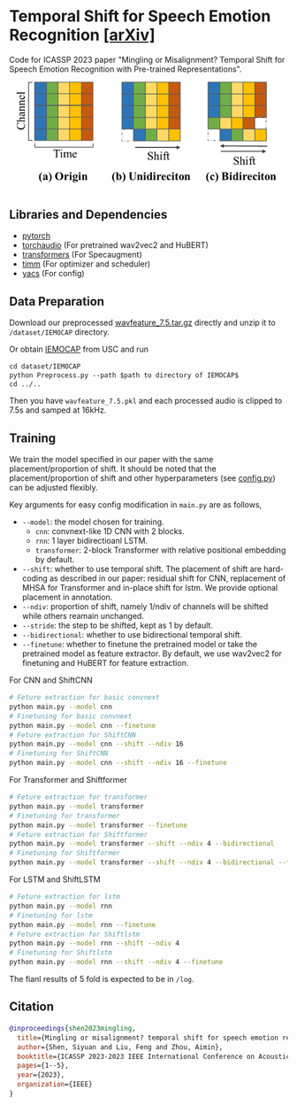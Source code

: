 # Temporal Shift for Speech Emotion Recognition [[arXiv]](https://arxiv.org/abs/2302.13277)
Code for ICASSP 2023 paper "Mingling or Misalignment? Temporal Shift for Speech Emotion Recognition with Pre-trained Representations". 

![Shift](Shift.png)

## Libraries and Dependencies
 - [pytorch](https://github.com/pytorch/pytorch)
 - [torchaudio](https://github.com/pytorch/audio) (For pretrained wav2vec2 and HuBERT)
 - [transformers](https://huggingface.co) (For Specaugment)
 - [timm](https://github.com/huggingface/pytorch-image-models) (For optimizer and scheduler)
 - [yacs](https://github.com/rbgirshick/yacs) (For config)

## Data Preparation

Download our preprocessed [wavfeature_7.5.tar.gz](https://drive.google.com/file/d/1qmeyCw9Bq75Akewb0u6hrZFiwg_KDUtG/view?usp=share_link) directly and unzip it to `/dataset/IEMOCAP` directory.

Or obtain [IEMOCAP](https://sail.usc.edu/iemocap/) from USC and run

```
cd dataset/IEMOCAP
python Preprocess.py --path $path to directory of IEMOCAP$
cd ../..
```

Then you have `wavfeature_7.5.pkl` and each processed audio is clipped to 7.5s and samped at 16kHz.

## Training

We train the model specified in our paper with the same placement/proportion of shift. It should be noted that the placement/proportion of shift and other hyperparameters (see [config.py](config.py)) can be adjusted flexibly.

Key arguments for easy config modification in `main.py` are as follows,

* `--model`: the model chosen for training.
  * `cnn`: convnext-like 1D CNN with 2 blocks.
  * `rnn`: 1 layer bidirectioanl LSTM.
  * `transformer`: 2-block Transformer with relative positional embedding by default.
* `--shift`: whether to use temporal shift. The placement of shift are hard-coding as described in our paper: residual shift for CNN, replacement of MHSA for Transformer and in-place shift for lstm. We provide optional placement in annotation.
* `--ndiv`: proportion of shift, namely 1/ndiv of channels will be shifted while others reamain unchanged.
* `--stride`: the step to be shifted, kept as 1 by default.
* `--bidirectional`: whether to use bidirectional temporal shift.
* `--finetune`: whether to finetune the pretrained model or take the pretrained model as feature extractor. By default, we use wav2vec2 for finetuning and HuBERT for feature extraction.

For CNN and ShiftCNN

```bash
# Feture extraction for basic convnext
python main.py --model cnn
# Finetuning for basic convnext
python main.py --model cnn --finetune
# Feture extraction for ShiftCNN
python main.py --model cnn --shift --ndiv 16
# Finetuning for ShiftCNN
python main.py --model cnn --shift --ndiv 16 --finetune
```

For Transformer and Shiftformer

```bash
# Feture extraction for transformer
python main.py --model transformer
# Finetuning for transformer
python main.py --model transformer --finetune
# Feture extraction for Shiftformer
python main.py --model transformer --shift --ndiv 4 --bidirectional
# Finetuning for Shiftformer
python main.py --model transformer --shift --ndiv 4 --bidirectional --finetune
```

For LSTM and ShiftLSTM

```bash
# Feture extraction for lstm
python main.py --model rnn
# Finetuning for lstm
python main.py --model rnn --finetune
# Feture extraction for Shiftlstm
python main.py --model rnn --shift --ndiv 4
# Finetuning for Shiftlstm
python main.py --model rnn --shift --ndiv 4 --finetune
```

The fianl results of 5 fold is expected to be in `/log`.

## Citation
```bibtex
@inproceedings{shen2023mingling,
  title={Mingling or misalignment? temporal shift for speech emotion recognition with pre-trained representations},
  author={Shen, Siyuan and Liu, Feng and Zhou, Aimin},
  booktitle={ICASSP 2023-2023 IEEE International Conference on Acoustics, Speech and Signal Processing (ICASSP)},
  pages={1--5},
  year={2023},
  organization={IEEE}
}
```
